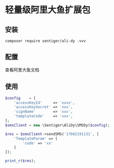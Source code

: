 # 轻量级阿里大鱼扩展包
## 安装
`composer require sentiger/ali-dy -vvv`

## 配置
查看阿里大鱼文档

## 使用
```php
$config    = [
    'accessKeyId'     => 'xxxx',
    'accessKeySecret' => 'xxx',
    'signName'        => 'xxx',
    'templateCode'    => 'xxx',
];
$smsClient = new \Sentiger\AliDy\SMSDy($config);

$res = $smsClient->sendSMS('17602191131', [
    'TemplateParam' => [
        'code' => 'xx'
    ]
]);

print_r($res);
```
